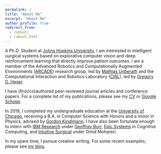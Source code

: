 ```yaml
---
permalink: /
title: "About Me"
excerpt: "About Me"
author_profile: true
redirect_from:
  - /about/
  - /about.html
---
```


A Ph.D. Student at [Johns Hopkins University](https://www.jhu.edu/), I am interested in intelligent
surgical systems based on explorative computer vision and deep reinforcement learning that directly
improve patient outcomes. I am a member of the Advanced Robotics and Computationally Augmented
Environments ([ARCADE](https://arcade.cs.jhu.edu/)) research group, led by [Mathias
Unberath](https://mathiasunberath.github.io/) and the Computational Interaction and Robotics
Laboratory ([CIRL](https://cirl.lcsr.jhu.edu/)), led by [Gregory
D. Hager](https://www.cs.jhu.edu/hager/).

I have (first/co)authored peer-reviewed journal articles and conference papers. For a complete
list of my publications, please see my [CV](https://benjamindkilleen.com/markdown-cv/) or [Google
Scholar](https://scholar.google.com/citations?user=QX7AvxUAAAAJ).

In 2019, I completed my undergraduate education at the [University of
Chicago](https://uchicago.edu), receiving a B.A. in Computer Science with Honors and a minor in
Physics, advised by [Gordon Kindlmann](http://people.cs.uchicago.edu/~glk/). I have also been
fortunate enough to intern with [IBM Research](https://www.research.ibm.com/labs/almaden/) under
[Geoffrey Burr](https://researcher.watson.ibm.com/researcher/view.php?person=us-gwburr), [Epic
Systems](https://www.epic.com/) in Cognitive Computing, and [Intuitive
Surgical](https://www.intuitive.com/en-us) under Omid Mohareri.

In my spare time, I pursue creative writing. For some recent examples, please see [my
blog](https://benjamindkilleen.com/blog/).
